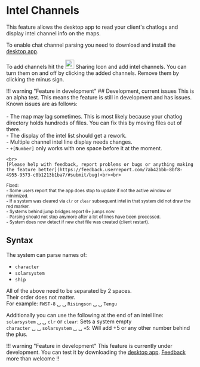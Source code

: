 # Intel Channels
This feature allows the desktop app to read your client's chatlogs and display intel channel info on the maps. 

To enable chat channel parsing you need to download and install the [desktop app](https://www.dropbox.com/s/x2dgjwiof2frek3/Eveeye_v002.exe?dl=0).

To add channels hit the <img src="https://raw.githubusercontent.com/Risingson/eedocs/master/docs/images/Share-100_off.png" width="24" height="24" > Sharing Icon and add intel channels. You can turn them on and off by clicking the added channels. Remove them by clicking the minus sign.

!!! warning "Feature in development"
    ## Development, current issues
    This is an alpha test. This means the feature is still in development and has issues.<br>Known issues are as follows:<br><br>
    - The map may lag sometimes. This is most likely because your chatlog directory holds hundreds of files. You can fix this by moving files out of there.<br>
    - The display of the intel list should get a rework.<br>
    - Multiple channel intel line display needs changes.<br>
    - `+[Number]` only works with one space before it at the moment.<br>

    <br> 
    [Please help with feedback, report problems or bugs or anything making the feature better](https://feedback.userreport.com/7ab42bbb-8bf8-4955-9573-c0b1213b1ba7/#submit/bug)<br><br> 
   

<sub>Fixed:<br> - Some users report that the app does stop to update if not the active window or minimized. <br> - If a system was cleared via `clr` or `clear` subsequent intel in that system did not draw the red marker.<br> - Systems behind jump bridges report 6+ jumps now.<br> - Parsing should not stop anymore after a lot of lines have been processed.<br> - System does now detect if new chat file was created (client restart).<br></sub>

    
## Syntax
The system can parse names of:

 - `character` 
 - `solarsystem`
 - `ship` 

All of the above need to be separated by 2 spaces.<br>Their order does not matter.<br> For example: `FWST-8` &#9251; &#9251; `Risingson` &#9251; &#9251; `Tengu`

Additionally you can use the following at the end of an intel line:<br>
`solarsystem` &#9251; &#9251; `clr` or `clear`: Sets a system empty<br>
`character` &#9251; &#9251; `solarsystem` &#9251; &#9251; `+5`: Will add +5 or any other number behind the plus.

!!! warning "Feature in development"
    This feature is currently under development. You can test it by downloading the [desktop app](https://eveeye.readthedocs.io/en/latest/desktop-app/). [Feedback](https://eveeye.readthedocs.io/en/latest/#Feedback) more than welcome !!
<!--stackedit_data:
eyJoaXN0b3J5IjpbMTE5MTkxMzMyNSwxODkxMjM4MjMwLC02Mz
AzNzc2NjAsMjA5NzMyOTI0MiwtMTEyOTQxNzY2MiwxNTg4MDg4
MTUsLTU2MjE4MjM1MiwxOTU4NTQ5NDEsLTE4OTIwOTg4NTEsLT
E5MTczODE0NTQsLTkwNzc1NTUyNiwxMjkzMTYyNzIzLDEyOTMx
NjI3MjMsMTk4NDIxOTAxLC0xMTI0MjE2MzU3LDY5NDkyNTEwMS
wxODkwNjAwOTE1LC0yNDk5NzI1NjMsLTEzMTgzNDg4NzAsMTA5
NjExNzEzM119
-->